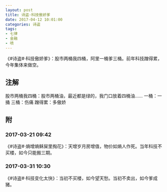 ```yaml
---
layout: post
title: 诗盗·科技傲娇爹
date: 2017-04-12 10:01:00
categories: 诗盗
tags:
- 七律
- 金融
- 喷
---
```

《#诗盗#·科技傲娇爹》：股市两桶我四桶，阿里一桶爹三桶。前年科技蹭得累，今年集体来做空。

## 注解
股市两桶我四桶：股市两桶油，最近都是绿的，我门口放着四桶油……
一桶：一捅
三桶：伤痛
蹭得累：多傲娇

## 附

### 2017-03-21 09:42
《#诗盗#·熵增熵稣屎里掏花》：天增岁月房增值，物价如熵人作死。当年科技不买楼，如今只能搬三期。

### 2017-03-31 10:30
《#诗盗#·科技变化太快》：当初不买楼，如今望天愁。当初不卖出，如今爹成猪。
